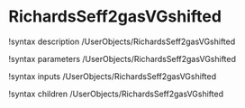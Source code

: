 <!-- MOOSE Documentation Stub: Remove this when content is added. -->

# RichardsSeff2gasVGshifted

!syntax description /UserObjects/RichardsSeff2gasVGshifted

!syntax parameters /UserObjects/RichardsSeff2gasVGshifted

!syntax inputs /UserObjects/RichardsSeff2gasVGshifted

!syntax children /UserObjects/RichardsSeff2gasVGshifted
